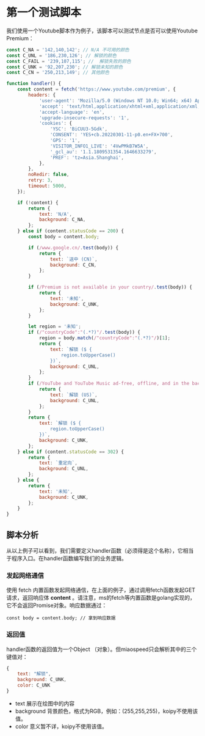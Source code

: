 # 第一个测试脚本

我们使用一个Youtube脚本作为例子，该脚本可以测试节点是否可以使用Youtube Premium：

```javascript
const C_NA = '142,140,142'; // N/A 不可用的颜色
const C_UNL = '186,230,126'; // 解锁的颜色
const C_FAIL = '239,107,115'; //  解锁失败的颜色
const C_UNK = '92,207,230'; // 解锁未知的颜色
const C_CN = '250,213,149'; // 其他颜色

function handler() {
    const content = fetch('https://www.youtube.com/premium', {
        headers: {
            'user-agent': 'Mozilla/5.0 (Windows NT 10.0; Win64; x64) AppleWebKit/537.36 (KHTML, like Gecko) Chrome/114.0.0.0 Safari/537.36',
            'accept': 'text/html,application/xhtml+xml,application/xml;q=0.9,image/avif,image/webp,image/apng,*/*;q=0.8,application/signed-exchange;v=b3;q=0.7',
            'accept-language': 'en',
            'upgrade-insecure-requests': '1',
            'cookies': {
                'YSC': 'BiCUU3-5Gdk',
                'CONSENT': 'YES+cb.20220301-11-p0.en+FX+700',
                'GPS': '1',
                'VISITOR_INFO1_LIVE': '4VwPMkB7W5A',
                '_gcl_au': '1.1.1809531354.1646633279',
                'PREF': 'tz=Asia.Shanghai',
            },
        },
        noRedir: false,
        retry: 3,
        timeout: 5000,
    });

    if (!content) {
        return {
            text: 'N/A',
            background: C_NA,
        };
    } else if (content.statusCode == 200) {
        const body = content.body;

        if (/www.google.cn/.test(body)) {
            return {
                text: `送中 (CN)`,
                background: C_CN,
            };
        }

        if (/Premium is not available in your country/.test(body)) {
            return {
                text: '未知',
                background: C_UNK,
            };
        }

        let region = '未知';
        if (/"countryCode":"(.*?)"/.test(body)) {
            region = body.match(/"countryCode":"(.*?)"/)[1];
            return {
                text: `解锁 ($ {
                    region.toUpperCase()
                })`,
                background: C_UNL,
            };
        }
        if (/YouTube and YouTube Music ad-free, offline, and in the background/.test(body)) {
            return {
                text: `解锁 (US)`,
                background: C_UNL,
            };
        }
        return {
            text: `解锁 ($ {
                region.toUpperCase()
            })`,
            background: C_UNK,
        };
    } else if (content.statusCode == 302) {
        return {
            text: `重定向`,
            background: C_UNL,
        };
    } else {
        return {
            text: '未知',
            background: C_UNK,
        };
    }
}
```

## 脚本分析

从以上例子可以看到，我们需要定义handler函数（必须得是这个名称），它相当于程序入口。在handler函数编写我们的业务逻辑。

### 发起网络通信

使用 fetch 内置函数发起网络通信，在上面的例子，通过调用fetch函数发起GET请求，返回响应体 **content** 。请注意，ms的fetch等内置函数是golang实现的，它不会返回Promise对象。响应数据通过：

```
const body = content.body; // 拿到响应数据
```

### 返回值

handler函数的返回值为一个Object （对象）。但miaospeed只会解析其中的三个键值对：

```javascript
{
    text: "解锁",
    background: C_UNK,
    color: C_UNK
}
```

* text 展示在绘图中的内容
* background 背景颜色，格式为RGB，例如：(255,255,255)，koipy不使用该值。
* color 意义暂不详，koipy不使用该值。
